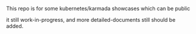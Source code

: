 This repo is for some kubernetes/karmada showcases which can be public

it still work-in-progress, and more detailed-documents still should be added.